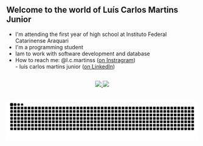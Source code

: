 <h2 align="left">Welcome to the world of Luís Carlos Martins Junior</h2>
<div>

- I'm attending the first year of high school at Instituto Federal Catarinense Araquari
- I'm a programming student
- Iam to work with software development and database
- How to reach me: @l.c.martinss (<a href="https://instagram.com/l.c.martinss?igshid=YmMyMTA2M2Y=">on Instragram</a>)<br/> - luís carlos martins junior (<a href="https://www.linkedin.com/in/lu%C3%ADs-carlos-martins-junior-896592247">on LinkedIn</a>)

</div>

##

<div align="center">
  <a href="https://github.com/luisc5martins">
  <img height="180em" src="https://github-readme-stats.vercel.app/api?username=luisc5martins&show_icons=true&theme=dark&include_all_commits=true&count_private=true"/>
  <img height="180em" src="https://github-readme-stats.vercel.app/api/top-langs/?username=luisc5martins&layout=compact&langs_count=7&theme=dark"/>
</div>

##

![Snake animation](https://github.com/ldmfabio/ldmfabio/blob/output/github-contribution-grid-snake.svg)
